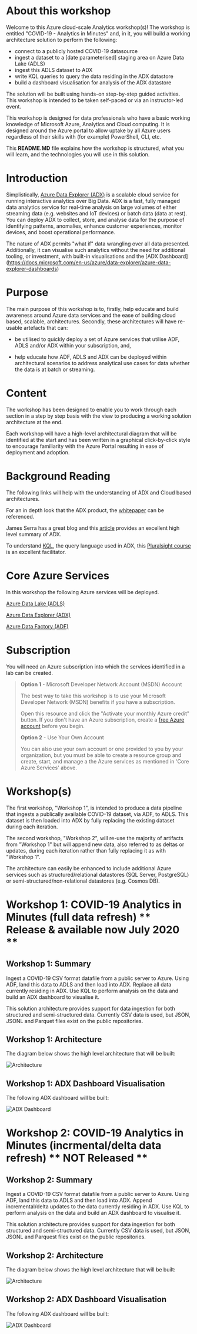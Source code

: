 About this workshop 
====================
Welcome to this Azure cloud-scale Analytics workshop(s)! The workshop is entitled "COVID-19 - Analytics in Minutes" and, in it, you will build a working architecture solution to perform the following:

  - connect to a publicly hosted COVID-19 datasource
  - ingest a dataset to a [date parameterised] staging area on Azure Data Lake (ADLS)
  - ingest this ADLS dataset to ADX
  - write KQL queries to query the data residing in the ADX datastore
  - build a dashboard visualisation for analysis of the ADX datastore
  
The solution will be built using hands-on step-by-step guided activities. This workshop is intended to be taken self-paced or via an
instructor-led event.

This workshop is designed for data professionals who have a basic
working knowledge of Microsoft Azure, Analytics and Cloud computing. It
is designed around the Azure portal to allow uptake by all Azure users
regardless of their skills with (for example)  PowerShell, CLI, etc.

This **README.MD** file explains how the workshop is structured, what
you will learn, and the technologies you will use in this solution.


Introduction
============
Simplistically, [Azure Data Explorer
(ADX)](https://azure.microsoft.com/en-us/services/data-explorer/) is a 
scalable cloud service for running interactive analytics over
Big Data. ADX is a fast, fully managed data analytics service for real-time
analysis on large volumes of either streaming data (e.g. websites and IoT
devices) or batch data (data at rest). You can deploy ADX to collect,
store, and analyse data for the purpose of identifying patterns,
anomalies, enhance customer experiences, monitor devices, and boost
operational performance.

The nature of ADX permits "what if" data wrangling over all data presented. 
Additionally, it can visualise such analytics without the need for additional tooling, or investment, with built-in visualisations and the [ADX Dashboard] (https://docs.microsoft.com/en-us/azure/data-explorer/azure-data-explorer-dashboards)


Purpose
=======
The main purpose of this workshop is to, firstly, help educate and build awareness
around Azure data services and the ease of building cloud based, scalable, architectures. Secondly, these architectures will have re-usable artefacts that can:

-   be utilised to quickly deploy a set of Azure services that utilise
    ADF, ADLS and/or ADX within your subscription, and,

-   help educate how ADF, ADLS and ADX can be deployed within architectural scenarios
    to address analytical use cases for data whether the data is at
    batch or streaming.


Content
=======
The workshop has been designed to enable you to work through each section
in a step by step basis with the view to producing a working solution
architecture at the end.

Each workshop will have a high-level architectural diagram that will be
identified at the start and has been written in a graphical click-by-click style to encourage familiarity
with the Azure Portal resulting in ease of deployment and adoption.  


Background Reading
==================
The following links will help with the understanding of ADX and Cloud
based architectures.

For an in depth look that the ADX product, the
[whitepaper](https://azure.microsoft.com/en-us/resources/azure-data-explorer/)
can be referenced.

James Serra has a great blog and this
[article](https://www.jamesserra.com/archive/2019/03/azure-data-explorer/)
provides an excellent high level summary of ADX.

To understand
[KQL](https://docs.microsoft.com/en-us/sharepoint/dev/general-development/keyword-query-language-kql-syntax-reference),
the query language used in ADX, this [Pluralsight
course](https://www.pluralsight.com/courses/kusto-query-language-kql-from-scratch)
is an excellent facilitator.


Core Azure Services
===================
In this workshop the following Azure services will be deployed. 

[Azure Data Lake (ADLS)](https://docs.microsoft.com/en-us/azure/storage/blobs/data-lake-storage-introduction)

[Azure Data Explorer (ADX)](https://azure.microsoft.com/en-gb/services/data-explorer/)

[Azure Data Factory (ADF)](https://azure.microsoft.com/en-us/services/data-factory/)


Subscription
============
You will need an Azure subscription into which the services identified
in a lab can be created.

> **Option 1** - Microsoft Developer Network Account (MSDN) Account
>
> The best way to take this workshop is to use your Microsoft Developer
> Network (MSDN) benefits if you have a subscription.
>
> Open this resource and click the \"Activate your monthly Azure
> credit\" button. If you don\'t have an Azure subscription, create a
> [free Azure account](https://azure.microsoft.com/free/) before you
> begin.
>
> **Option 2** - Use Your Own Account
>
> You can also use your own account or one provided to you by your
> organization, but you must be able to create a resource group and
> create, start, and manage a the Azure services as mentioned in 'Core
> Azure Services' above.


Workshop(s)
===========
The first workshop, "Workshop 1", is intended to produce a data pipeline that ingests a publically available COVID-19 dataset, via ADF, to ADLS. 
This dataset is then loaded into ADX by fully replacing the existing
dataset during each iteration.

The second workshop, "Workshop 2", will re-use the majority of artifacts from "Workshop 1" but will append new data, also referred to as deltas or updates, 
during each iteration rather than fully replacing it as with "Workshop 1".

The architecture can easily be enhanced to include additional Azure
services such as structured/relational datastores (SQL Server,
PostgreSQL) or semi-structured/non-relational datastores (e.g. Cosmos
DB).


Workshop 1: COVID-19 Analytics in Minutes (full data refresh) ** Release & available now July 2020 **
=============================================================

Workshop 1: Summary
-------------------
Ingest a COVID-19 CSV format datafile from a public server to Azure. Using ADF, land this data to ADLS and then load into ADX. Replace all data currently residing in ADX. Use KQL to perform analysis on the data and build an ADX dashboard to visualise it.

This solution architecture provides support for data ingestion for both
structured and semi-structured data. Currently CSV data is used, but JSON, JSONL and Parquet files exist on the public repositories.  


Workshop 1: Architecture
------------------------
The diagram below shows the high level architecture that will be built:

![Architecture](media/image1.png)


Workshop 1: ADX Dashboard Visualisation
---------------------------------------
The following ADX dashboard will be built:

![ADX Dashboard](media/image2.png)


Workshop 2: COVID-19 Analytics in Minutes (incrmental/delta data refresh) ** NOT Released **
=========================================================================

Workshop 2: Summary
-------------------
Ingest a COVID-19 CSV format datafile from a public server to Azure. Using ADF, land this data to ADLS and then load into ADX. Append incremental/delta updates to the data currently residing in ADX. Use KQL to perform analysis on the data and build an ADX dashboard to visualise it.

This solution architecture provides support for data ingestion for both
structured and semi-structured data. Currently CSV data is used, but JSON, JSONL and Parquest files exist on the public repositories.  


Workshop 2: Architecture
------------------------
The diagram below shows the high level architecture that will be built:

![Architecture](media/image1.png)


Workshop 2: ADX Dashboard Visualisation
---------------------------------------
The following ADX dashboard will be built:

![ADX Dashboard](media/image2.png)